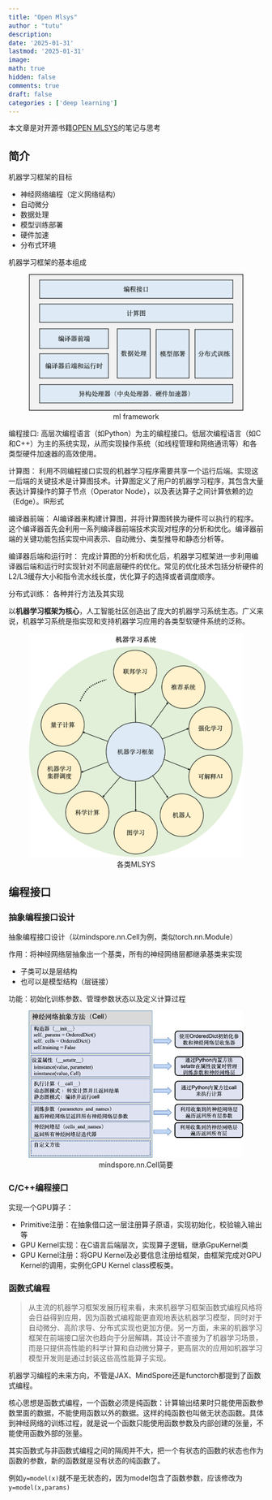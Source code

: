 ```yaml
---
title: "Open Mlsys"
author : "tutu"
description:
date: '2025-01-31'
lastmod: '2025-01-31'
image:
math: true
hidden: false
comments: true
draft: false
categories : ['deep learning']
---
```


本文章是对开源书籍[OPEN MLSYS](https://openmlsys.github.io/)的笔记与思考

## 简介

机器学习框架的目标

- 神经网络编程（定义网络结构）
- 自动微分
- 数据处理
- 模型训练部署
- 硬件加速
- 分布式环境

机器学习框架的基本组成

<figure style="text-align: center;">
    <img src="./images/ml-framework.png" width="500">
    <figcaption>ml framework</figcaption>
</figure>

编程接口: 高层次编程语言（如Python）为主的编程接口。低层次编程语言（如C和C++）为主的系统实现，从而实现操作系统（如线程管理和网络通讯等）和各类型硬件加速器的高效使用。

计算图： 利用不同编程接口实现的机器学习程序需要共享一个运行后端。实现这一后端的关键技术是计算图技术。计算图定义了用户的机器学习程序，其包含大量表达计算操作的算子节点（Operator Node），以及表达算子之间计算依赖的边（Edge）。IR形式

编译器前端： AI编译器来构建计算图，并将计算图转换为硬件可以执行的程序。这个编译器首先会利用一系列编译器前端技术实现对程序的分析和优化。编译器前端的关键功能包括实现中间表示、自动微分、类型推导和静态分析等。

编译器后端和运行时： 完成计算图的分析和优化后，机器学习框架进一步利用编译器后端和运行时实现针对不同底层硬件的优化。常见的优化技术包括分析硬件的L2/L3缓存大小和指令流水线长度，优化算子的选择或者调度顺序。

分布式训练： 各种并行方法及其实现

以**机器学习框架为核心**，人工智能社区创造出了庞大的机器学习系统生态。广义来说，机器学习系统是指实现和支持机器学习应用的各类型软硬件系统的泛称。

<figure style="text-align: center;">
    <img src="./images/mlsys.png" width="500">
    <figcaption>各类MLSYS</figcaption>
</figure>

## 编程接口

### 抽象编程接口设计

抽象编程接口设计（以mindspore.nn.Cell为例，类似torch.nn.Module）

作用：将神经网络层抽象出一个基类，所有的神经网络层都继承基类来实现

- 子类可以是层结构
- 也可以是模型结构（层链接）

功能：初始化训练参数、管理参数状态以及定义计算过程

<figure style="text-align: center;">
    <img src="./images/mindspore.nn.Cell.png" width="500">
    <figcaption>mindspore.nn.Cell简要</figcaption>
</figure>

### C/C++编程接口

实现一个GPU算子：

- Primitive注册：在抽象借口这一层注册算子原语，实现初始化，校验输入输出等
- GPU Kernel实现：在C语言后端层次，实现算子逻辑，继承GpuKernel类
- GPU Kernel注册：将GPU Kernel及必要信息注册给框架，由框架完成对GPU Kernel的调用，实例化GPU Kernel class模板类。

### 函数式编程

>从主流的机器学习框架发展历程来看，未来机器学习框架函数式编程风格将会日益得到应用，因为函数式编程能更直观地表达机器学习模型，同时对于自动微分、高阶求导、分布式实现也更加方便。另一方面，未来的机器学习框架在前端接口层次也趋向于分层解耦，其设计不直接为了机器学习场景，而是只提供高性能的科学计算和自动微分算子，更高层次的应用如机器学习模型开发则是通过封装这些高性能算子实现。

机器学习编程的未来方向，不管是JAX、MindSpore还是functorch都提到了函数式编程。

核心思想是函数式编程，一个函数必须是纯函数：计算输出结果时只能使用函数参数里面的数据，不能使用函数以外的数据。这样的纯函数也叫做无状态函数。具体到神经网络的训练过程，就是说一个函数只能使用函数参数及内部创建的张量，不能使用函数外部的张量。

其实函数式与非函数式编程之间的隔阂并不大，把一个有状态的函数的状态也作为函数的参数，新的函数就是没有状态的纯函数了。

例如`y=model(x)`就不是无状态的，因为model包含了函数参数，应该修改为`y=model(x,params)`
